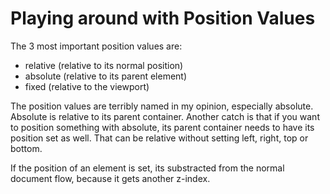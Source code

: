 # Playing around with Position Values

The 3 most important position values are:

* relative (relative to its normal position)
* absolute (relative to its parent element)
* fixed (relative to the viewport)

The position values are terribly named in my opinion, especially absolute. Absolute is relative to its parent container. Another catch is that if you want to position something with absolute, its parent container needs to have its position set as well. That can be relative without setting left, right, top or bottom. 

If the position of an element is set, its substracted from the normal document flow, because it gets another z-index.